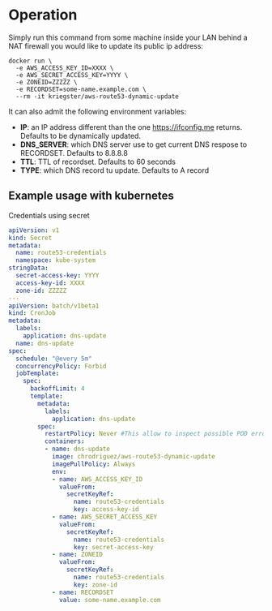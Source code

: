 # Operation

Simply run this command from some machine inside your LAN behind a NAT firewall
you would like to update its public ip address:

```
docker run \
  -e AWS_ACCESS_KEY_ID=XXXX \
  -e AWS_SECRET_ACCESS_KEY=YYYY \
  -e ZONEID=ZZZZZ \
  -e RECORDSET=some-name.example.com \
  --rm -it kriegster/aws-route53-dynamic-update
```

It can also admit the following environment variables:

* **IP**: an IP address different than the one https://ifconfig.me returns.
  Defaults to be dynamically updated.
* **DNS_SERVER**: which DNS server use to get current DNS respose to RECORDSET.
  Defaults to 8.8.8.8
* **TTL**: TTL of recordset. Defaults to 60 seconds
* **TYPE**: which DNS record tu update. Defaults to A record


## Example usage with kubernetes

Credentials using secret

```yaml
apiVersion: v1
kind: Secret
metadata:
  name: route53-credentials
  namespace: kube-system
stringData:
  secret-access-key: YYYY
  access-key-id: XXXX
  zone-id: ZZZZZ
---
apiVersion: batch/v1beta1
kind: CronJob
metadata:
  labels:
    application: dns-update
  name: dns-update
spec:
  schedule: "@every 5m"
  concurrencyPolicy: Forbid
  jobTemplate:
    spec:
      backoffLimit: 4
      template:
        metadata:
          labels:
            application: dns-update
        spec:
          restartPolicy: Never #This allow to inspect possible POD errors
          containers:
          - name: dns-update
            image: chrodriguez/aws-route53-dynamic-update
            imagePullPolicy: Always
            env:
            - name: AWS_ACCESS_KEY_ID
              valueFrom:
                secretKeyRef:
                  name: route53-credentials
                  key: access-key-id
            - name: AWS_SECRET_ACCESS_KEY
              valueFrom:
                secretKeyRef:
                  name: route53-credentials
                  key: secret-access-key
            - name: ZONEID
              valueFrom:
                secretKeyRef:
                  name: route53-credentials
                  key: zone-id
            - name: RECORDSET
              value: some-name.example.com
```
